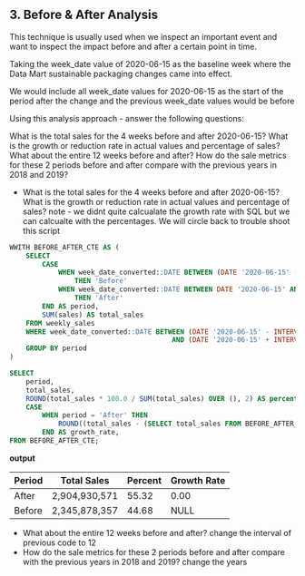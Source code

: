 ## 3. Before & After Analysis
This technique is usually used when we inspect an important event and want to inspect the impact before and after a certain point in time.

Taking the week_date value of 2020-06-15 as the baseline week where the Data Mart sustainable packaging changes came into effect.

We would include all week_date values for 2020-06-15 as the start of the period after the change and the previous week_date values would be before

Using this analysis approach - answer the following questions:

What is the total sales for the 4 weeks before and after 2020-06-15? What is the growth or reduction rate in actual values and percentage of sales?
What about the entire 12 weeks before and after?
How do the sale metrics for these 2 periods before and after compare with the previous years in 2018 and 2019?


* What is the total sales for the 4 weeks before and after 2020-06-15? What is the growth or reduction rate in actual values and percentage of sales?
 note - we didnt quite calcualate the growth rate with SQL but we can calcualte with the percentages. We will circle back to trouble shoot this script

```sql
WWITH BEFORE_AFTER_CTE AS (
    SELECT
        CASE
            WHEN week_date_converted::DATE BETWEEN (DATE '2020-06-15' - INTERVAL '4 weeks') AND (DATE '2020-06-14')
                THEN 'Before'
            WHEN week_date_converted::DATE BETWEEN DATE '2020-06-15' AND (DATE '2020-06-15' + INTERVAL '4 weeks')
                THEN 'After'
        END AS period,
        SUM(sales) AS total_sales
    FROM weekly_sales
    WHERE week_date_converted::DATE BETWEEN (DATE '2020-06-15' - INTERVAL '4 weeks') 
                                        AND (DATE '2020-06-15' + INTERVAL '4 weeks')
    GROUP BY period
)

SELECT 
    period, 
    total_sales,
    ROUND(total_sales * 100.0 / SUM(total_sales) OVER (), 2) AS percent,
    CASE 
        WHEN period = 'After' THEN 
            ROUND((total_sales - (SELECT total_sales FROM BEFORE_AFTER_CTE WHERE period = 'Before')) / NULLIF((SELECT total_sales FROM BEFORE_AFTER_CTE WHERE period = 'Before'), 0) * 100.0, 2)
        END AS growth_rate,
FROM BEFORE_AFTER_CTE;


```

**output**

| Period  | Total Sales   | Percent | Growth Rate |
|---------|---------------|---------|-------------|
| After   | 2,904,930,571 | 55.32   | 0.00        |
| Before  | 2,345,878,357 | 44.68   | NULL        |


* What about the entire 12 weeks before and after?
change the interval of previous code to 12
* How do the sale metrics for these 2 periods before and after compare with the previous years in 2018 and 2019?
change the years